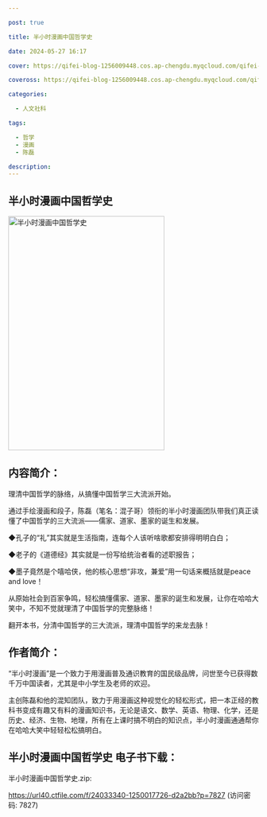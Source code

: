 ```yaml
---

post: true

title: 半小时漫画中国哲学史

date: 2024-05-27 16:17

cover: https://qifei-blog-1256009448.cos.ap-chengdu.myqcloud.com/qifei-blog/65ee7a879f345e8d03c5c6ab.jpg

coveross: https://qifei-blog-1256009448.cos.ap-chengdu.myqcloud.com/qifei-blog/65ee7a879f345e8d03c5c6ab.jpg

categories:

  - 人文社科

tags:

  - 哲学
  - 漫画
  - 陈磊

description:
---
```


## 半小时漫画中国哲学史
<img alt="半小时漫画中国哲学史 " class="aligncenter loading" data-was-processed="true" decoding="async" fetchpriority="high" height="471" src="https://qifei-blog-1256009448.cos.ap-chengdu.myqcloud.com/qifei-blog/65ee7a879f345e8d03c5c6ab.jpg " style="cursor: zoom-in;" width="314"/>

## 内容简介：

理清中国哲学的脉络，从搞懂中国哲学三大流派开始。

通过手绘漫画和段子，陈磊（笔名：混子哥）领衔的半小时漫画团队带我们真正读懂了中国哲学的三大流派——儒家、道家、墨家的诞生和发展。

◆孔子的“礼”其实就是生活指南，连每个人该听啥歌都安排得明明白白；

◆老子的《道德经》其实就是一份写给统治者看的述职报告；

◆墨子竟然是个嘻哈侠，他的核心思想“非攻，兼爱”用一句话来概括就是peace and love！

从原始社会到百家争鸣，轻松搞懂儒家、道家、墨家的诞生和发展，让你在哈哈大笑中，不知不觉就理清了中国哲学的完整脉络！

翻开本书，分清中国哲学的三大流派，理清中国哲学的来龙去脉！

## 作者简介：

“半小时漫画”是一个致力于用漫画普及通识教育的国民级品牌，问世至今已获得数千万中国读者，尤其是中小学生及老师的欢迎。

主创陈磊和他的混知团队，致力于用漫画这种视觉化的轻松形式，把一本正经的教科书变成有趣又有料的漫画知识书，无论是语文、数学、英语、物理、化学，还是历史、经济、生物、地理，所有在上课时搞不明白的知识点，半小时漫画通通帮你在哈哈大笑中轻轻松松搞明白。

## 半小时漫画中国哲学史 电子书下载：

半小时漫画中国哲学史.zip: 

https://url40.ctfile.com/f/24033340-1250017726-d2a2bb?p=7827 (访问密码: 7827)
